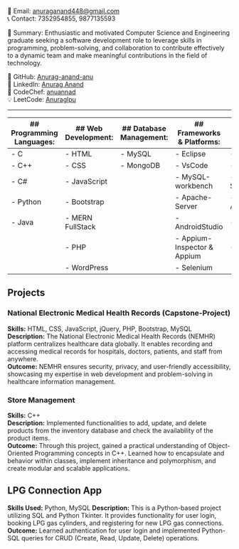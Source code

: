 📧 Email: anuraganand448@gmail.com  
📞 Contact: 7352954855, 9877135593  

📝 Summary: Enthusiastic and motivated Computer Science and Engineering graduate seeking a software development role to leverage skills in programming, problem-solving, and collaboration to contribute effectively to a dynamic team and make meaningful contributions in the field of technology.

🐙 GitHub: [Anurag-anand-anu](https://github.com/Anurag-anand-anu)  
🔗 LinkedIn: [Anurag Anand](https://www.linkedin.com/in/anurag-anand-455833201/)  
🥇 CodeChef: [anuannad](https://www.codechef.com/users/anuannad)  
💡 LeetCode: [Anuraglpu](https://leetcode.com/u/Anuraglpu/)



  <hr>

| ## Programming Languages: | ## Web Development:       | ## Database Management: | ## Frameworks & Platforms: | ## Testing: |
|---------------------------|---------------------------|-------------------------|----------------------------|-------------|
| - C                       | - HTML                    | - MySQL                 | - Eclipse                  | - SDLC      |
| - C++                     | - CSS                     | - MongoDB               | - VsCode                   | - STLC      |
| - C#                      | - JavaScript              |                         | - MySQL-workbench          | - Selenium  |
| - Python                  | - Bootstrap               |                         | - Apache-Server            | - Appium    |
| - Java                    | - MERN FullStack          |                         | - AndroidStudio            | - Junit4    |
|                           | - PHP                     |                         | - Appium-Inspector & Appium| - Jira      |
|                           | - WordPress               |                         | - Selenium                 |             |

## Projects

### National Electronic Medical Health Records (Capstone-Project)
**Skills:** HTML, CSS, JavaScript, jQuery, PHP, Bootstrap, MySQL  
**Description:** The National Electronic Medical Health Records (NEMHR) platform centralizes healthcare data globally. It enables recording and accessing medical records for hospitals, doctors, patients, and staff from anywhere.  
**Outcome:** NEMHR ensures security, privacy, and user-friendly accessibility, showcasing my expertise in web development and problem-solving in healthcare information management.

### Store Management
**Skills:** C++  
**Description:** Implemented functionalities to add, update, and delete products from the inventory database and check the availability of the product items.  
**Outcome:** Through this project, gained a practical understanding of Object-Oriented Programming concepts in C++. Learned how to encapsulate and behavior within classes, implement inheritance and polymorphism, and create modular and scalable applications.

## LPG Connection App
**Skills Used:** Python, MySQL
**Description:** This is a Python-based project utilizing SQL and Python Tkinter. It provides functionality for user login, booking LPG gas cylinders, and registering for new LPG gas connections.
**Outcome:** Learned authentication for user login and implemented Python-SQL queries for CRUD (Create, Read, Update, Delete) operations.

